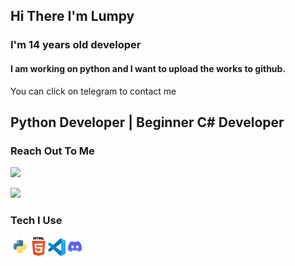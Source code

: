 ## Hi There I'm Lumpy 
### I'm 14 years old developer
#### I am working on python and I want to upload the works to github.
You can click on telegram to contact me
## Python Developer | Beginner C# Developer


### Reach Out To Me


 [<img  width="22" src="https://simpleicons.org/icons/telegram.svg"  />][telegram]
 
 [<img  width="22" src="https://simpleicons.org/icons/youtube.svg"  />][youtube]





[telegram]: https://t.me/erc20global
[youtube]: https://www.youtube.com/channel/UCIwE88m57O3cNGms7P6gJaQ

### Tech I Use
<img src="https://raw.githubusercontent.com/github/explore/80688e429a7d4ef2fca1e82350fe8e3517d3494d/topics/python/python.png" width="30"  height:="30"><img src="https://raw.githubusercontent.com/github/explore/80688e429a7d4ef2fca1e82350fe8e3517d3494d/topics/html/html.png" width="30"  height:="30"><img src="https://raw.githubusercontent.com/github/explore/bbd48b997e8d0bef63f676eca4da5e1f76487b56/topics/visual-studio-code/visual-studio-code.png" width="28"  height:="28"><img src="https://raw.githubusercontent.com/github/explore/2a3ce46f963399611d8e2054bb0ce9a4b539296a/topics/discord/discord.png" width="30"  height:="30">
